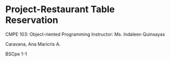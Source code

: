 # Project-Restaurant Table Reservation

CMPE 103: Object-riented Programming Instructor: Ms. Indaleen Quinsayas

Caravana, Ana Maricris A.

BSCpe 1-1
